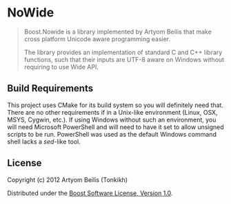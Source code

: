 NoWide
======

> Boost.Nowide is a library implemented by Artyom Beilis that make cross platform Unicode aware
> programming easier.
>
> The library provides an implementation of standard C and C++ library functions, such that their
> inputs are UTF-8 aware on Windows without requiring to use Wide API.

Build Requirements
------------------

This project uses CMake for its build system so you will definitely need that. There are no other requirements if in a Unix-like environment (Linux, OSX, MSYS, Cygwin, etc.). If using Windows without such an environment, you will need Microsoft PowerShell and will need to have it set to allow unsigned scripts to be run. PowerShell was used as the default Windows command shell lacks a *sed*-like tool.

License
-------

Copyright (c) 2012 Artyom Beilis (Tonkikh)

Distributed under the
[Boost Software License, Version 1.0](http://www.boost.org/LICENSE_1_0.txt).
